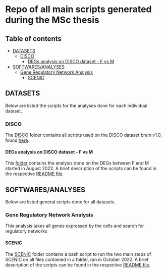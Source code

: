 # Repo of all main scripts generated during the MSc thesis

## Table of contents
* [DATASETS](#datasets)
  * [DISCO](#disco)
    * [DEGs analysis on DISCO dataset - F vs M](#degs-analysis-on-disco-dataset---f-vs-m)
* [SOFTWARES/ANALYSES](#softwares/analyses)
  * [Gene Regulatory Network Analysis](#gene-regulatory-network-analysis)
    * [SCENIC](#scenic)
   

## DATASETS

Below are listed the scripts for the analyses done for each individual dataset. 

### DISCO

The [DISCO](DISCO/) folder contains all scripts used on the DISCO dataset brain v1.0, found [here](https://www.immunesinglecell.org/atlasList). 

#### DEGs analysis on DISCO dataset - F vs M

This [folder](DISCO/DEGs) contains the analysis done on the DEGs between F and M started in August 2022. A brief description of the scripts can be found in the respective [README file](DISCO/DEGs/README.md). 

## SOFTWARES/ANALYSES

Below are listed general scripts done for all datasets. 

### Gene Regulatory Network Analysis

This analysis takes all genes expressed by the cells and search for regulatory networks

#### SCENIC

The [SCENIC](SCENIC/) folder contains a bash script to run the two main steps of SCENIC on all files contained in a folder, ran in October 2022. A brief description of the scripts can be found in the respective [README file](SCENIC/README.md). 